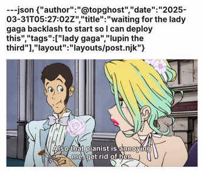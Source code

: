 ---json
{"author":"@topghost","date":"2025-03-31T05:27:02Z","title":"waiting for the lady gaga backlash to start so I can deploy this","tags":["lady gaga","lupin the third"],"layout":"layouts/post.njk"}
---

![scene from Lupin the Third where Lupin&#x27;s new wife says &#x22;Also that pianist is annoying me, get rid of her&#x22;](/attachments/2025/3/31/30%2010%2021%2006%20PM%20(Plex).jpg)
